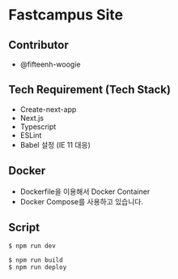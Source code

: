 # Fastcampus Site

## Contributor

- @fifteenh-woogie

## Tech Requirement (Tech Stack)

- Create-next-app
- Next.js
- Typescript
- ESLint
- Babel 설정 (IE 11 대응)

## Docker

- Dockerfile을 이용해서 Docker Container
- Docker Compose를 사용하고 있습니다.

## Script

```
$ npm run dev
```

```
$ npm run build
$ npm run deploy
```
